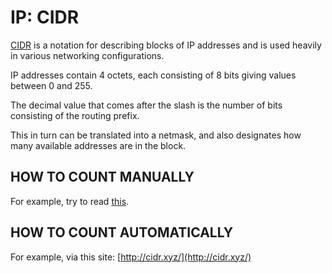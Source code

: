 # IP: CIDR

[CIDR](https://en.wikipedia.org/wiki/Classless_Inter-Domain_Routing) is a notation for describing blocks of IP addresses and is used heavily in various networking configurations. 

IP addresses contain 4 octets, each consisting of 8 bits giving values between 0 and 255. 

The decimal value that comes after the slash is the number of bits consisting of the routing prefix. 

This in turn can be translated into a netmask, and also designates how many available addresses are in the block.


## HOW TO COUNT MANUALLY

For example, try to read [this](https://vatezlo.livejournal.com/100209.html).


## HOW TO COUNT AUTOMATICALLY

For example, via this site: [http://cidr.xyz/](http://cidr.xyz/)


























